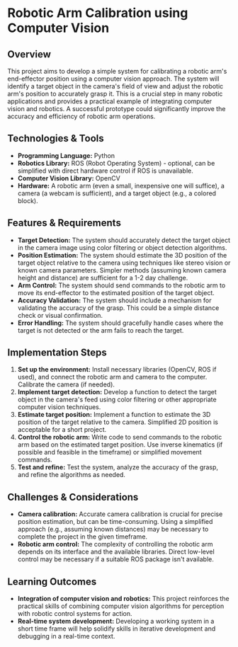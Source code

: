 # Robotic Arm Calibration using Computer Vision

## Overview
This project aims to develop a simple system for calibrating a robotic arm's end-effector position using a computer vision approach.  The system will identify a target object in the camera's field of view and adjust the robotic arm's position to accurately grasp it. This is a crucial step in many robotic applications and provides a practical example of integrating computer vision and robotics.  A successful prototype could significantly improve the accuracy and efficiency of robotic arm operations.

## Technologies & Tools
- **Programming Language:** Python
- **Robotics Library:** ROS (Robot Operating System) -  optional, can be simplified with direct hardware control if ROS is unavailable.
- **Computer Vision Library:** OpenCV
- **Hardware:** A robotic arm (even a small, inexpensive one will suffice), a camera (a webcam is sufficient), and a target object (e.g., a colored block).

## Features & Requirements
- **Target Detection:** The system should accurately detect the target object in the camera image using color filtering or object detection algorithms.
- **Position Estimation:** The system should estimate the 3D position of the target object relative to the camera using techniques like stereo vision or known camera parameters.  Simpler methods (assuming known camera height and distance) are sufficient for a 1-2 day challenge.
- **Arm Control:** The system should send commands to the robotic arm to move its end-effector to the estimated position of the target object.
- **Accuracy Validation:** The system should include a mechanism for validating the accuracy of the grasp.  This could be a simple distance check or visual confirmation.
- **Error Handling:** The system should gracefully handle cases where the target is not detected or the arm fails to reach the target.


## Implementation Steps
1. **Set up the environment:** Install necessary libraries (OpenCV, ROS if used), and connect the robotic arm and camera to the computer.  Calibrate the camera (if needed).
2. **Implement target detection:**  Develop a function to detect the target object in the camera's feed using color filtering or other appropriate computer vision techniques.
3. **Estimate target position:** Implement a function to estimate the 3D position of the target relative to the camera.  Simplified 2D position is acceptable for a short project.
4. **Control the robotic arm:**  Write code to send commands to the robotic arm based on the estimated target position.  Use inverse kinematics (if possible and feasible in the timeframe) or simplified movement commands.
5. **Test and refine:** Test the system, analyze the accuracy of the grasp, and refine the algorithms as needed.

## Challenges & Considerations
- **Camera calibration:** Accurate camera calibration is crucial for precise position estimation, but can be time-consuming.  Using a simplified approach (e.g., assuming known distances) may be necessary to complete the project in the given timeframe.
- **Robotic arm control:**  The complexity of controlling the robotic arm depends on its interface and the available libraries.  Direct low-level control may be necessary if a suitable ROS package isn't available.


## Learning Outcomes
- **Integration of computer vision and robotics:** This project reinforces the practical skills of combining computer vision algorithms for perception with robotic control systems for action.
- **Real-time system development:**  Developing a working system in a short time frame will help solidify skills in iterative development and debugging in a real-time context.

